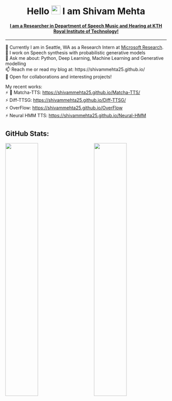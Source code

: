 <!--
**shivammehta25/shivammehta25** is a ✨ _special_ ✨ repository because its `README.md` (this file) appears on your GitHub profile.

Here are some ideas to get you started:

- 🔭 I’m currently working on ...
- 🌱 I’m currently learning ...
- 👯 I’m looking to collaborate on ...
- 🤔 I’m looking for help with ...
- 💬 Ask me about ...
- 📫 How to reach me: ...
- 😄 Pronouns: ...
- ⚡ Fun fact: ...
-->


<h1 align="center">Hello <img src="https://media.giphy.com/media/hvRJCLFzcasrR4ia7z/giphy.gif" width="28"> I am Shivam Mehta</h1>

<h4 align="center"> <a href="https://www.kth.se/profile/smehta/">I am a Researcher in Department of Speech Music and Hearing at KTH Royal Institute of Technology! </a></h4> 
<hr>
<p>
🎯 Currently I am in Seattle, WA as a Research Intern at <a href="https://www.microsoft.com/en-us/research/">Microsoft Research</a>. <br/>
🔭 I work on Speech synthesis with probabilistic generative models <br/> 
💬 Ask me about: Python, Deep Learning, Machine Learning and Generative modelling   <br/>
📫 Reach me or read my blog at: https://shivammehta25.github.io/ <br/>
💬 Open for collaborations and interesting projects!
</p>

My recent works: <br>
⚡ 🍵 Matcha-TTS: https://shivammehta25.github.io/Matcha-TTS/ <br>
⚡ Diff-TTSG: https://shivammehta25.github.io/Diff-TTSG/ <br>
⚡ OverFlow: https://shivammehta25.github.io/OverFlow <br>
⚡ Neural HMM TTS: https://shivammehta25.github.io/Neural-HMM <br>


## GitHub Stats:

<img  src="https://github-readme-stats.vercel.app/api?username=shivammehta25&show_icons=true&hide_border=true&theme=tokyonight" width="45%" align="right" >

<img  src="https://github-readme-streak-stats.herokuapp.com/?user=shivammehta25&hide_border=true&theme=tokyonight" width="45%" >
<br />
